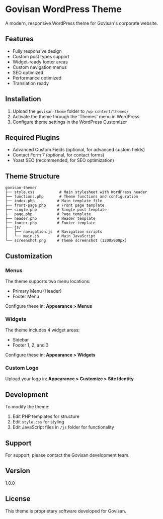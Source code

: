 # Govisan WordPress Theme

A modern, responsive WordPress theme for Govisan's corporate website.

## Features

- Fully responsive design
- Custom post types support
- Widget-ready footer areas
- Custom navigation menus
- SEO optimized
- Performance optimized
- Translation ready

## Installation

1. Upload the `govisan-theme` folder to `/wp-content/themes/`
2. Activate the theme through the 'Themes' menu in WordPress
3. Configure theme settings in the WordPress Customizer

## Required Plugins

- Advanced Custom Fields (optional, for advanced custom fields)
- Contact Form 7 (optional, for contact forms)
- Yoast SEO (recommended, for SEO optimization)

## Theme Structure

```
govisan-theme/
├── style.css           # Main stylesheet with WordPress header
├── functions.php       # Theme functions and configuration
├── index.php          # Main template file
├── front-page.php     # Front page template
├── single.php         # Single post template
├── page.php           # Page template
├── header.php         # Header template
├── footer.php         # Footer template
├── js/
│   ├── navigation.js  # Navigation scripts
│   └── main.js        # Main JavaScript
└── screenshot.png     # Theme screenshot (1200x900px)
```

## Customization

### Menus
The theme supports two menu locations:
- Primary Menu (Header)
- Footer Menu

Configure these in: **Appearance > Menus**

### Widgets
The theme includes 4 widget areas:
- Sidebar
- Footer 1, 2, and 3

Configure these in: **Appearance > Widgets**

### Custom Logo
Upload your logo in: **Appearance > Customize > Site Identity**

## Development

To modify the theme:

1. Edit PHP templates for structure
2. Edit `style.css` for styling
3. Edit JavaScript files in `/js` folder for functionality

## Support

For support, please contact the Govisan development team.

## Version

1.0.0

## License

This theme is proprietary software developed for Govisan.
